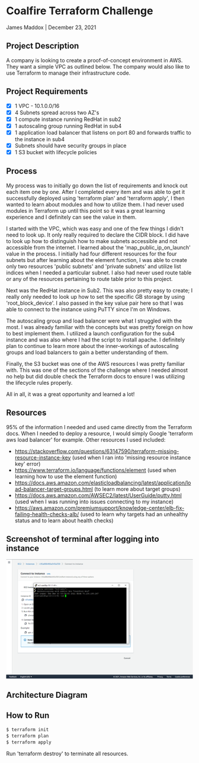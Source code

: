 # Coalfire Terraform Challenge
James Maddox | December 23, 2021

## Project Description
A company is looking to create a proof-of-concept environment in AWS. They want a simple VPC as outlined below. The company would also like to use Terraform to manage their infrastructure code.

## Project Requirements
- [x] 1 VPC - 10.1.0.0/16
- [x] 4 Subnets spread across two AZ's
- [x] 1 compute instance running RedHat in sub2
- [x] 1 autoscaling group running RedHat in sub4
- [x] 1 application load balancer that listens on port 80 and forwards traffic to the instance in sub4
- [x] Subnets should have security groups in place
- [x] 1 S3 bucket with lifecycle policies

## Process
My process was to initially go down the list of requirements and knock out each item one by one. After I completed every item and was able to get it successfully deployed using 'terraform plan' and 'terraform apply', I then wanted to learn about modules and how to utilize them. I had never used modules in Terraform up until this point so it was a great learning experience and I definitely can see the value in them.

I started with the VPC, which was easy and one of the few things I didn't need to look up. It only really required to declare the CIDR block. I did have to look up how to distinguish how to make subnets accessible and not accessible from the internet. I learned about the 'map_public_ip_on_launch' value in the process. I initially had four different resources for the four subnets but after learning about the element function, I was able to create only two resources 'public subnets' and 'private subnets' and utilize list indices when I needed a particular subnet. I also had never used route table or any of the resources pertaining to route table prior to this project.

Next was the RedHat instance in Sub2. This was also pretty easy to create; I really only needed to look up how to set the specific GB storage by using 'root_block_device'. I also passed in the key value pair here so that I was able to connect to the instance using PuTTY since I'm on Windows.

The autoscaling group and load balancer were what I struggled with the most. I was already familiar with the concepts but was pretty foreign on how to best implement them. I utilized a launch configuration for the sub4 instance and was also where I had the script to install apache. I definitely plan to continue to learn more about the inner-workings of autoscaling groups and load balancers to gain a better understanding of them.

Finally, the S3 bucket was one of the AWS resources I was pretty familiar with. This was one of the sections of the challenge where I needed almost no help but did double check the Terraform docs to ensure I was utilizing the lifecycle rules properly.

All in all, it was a great opportunity and learned a lot!

## Resources
95% of the information I needed and used came directly from the Terraform docs. When I needed to deploy a resource, I would simply Google 'terraform aws load balancer' for example. Other resources I used included:

- https://stackoverflow.com/questions/63147590/terraform-missing-resource-instance-key (used when I ran into 'missing resource instance key' error)
- https://www.terraform.io/language/functions/element (used when learning how to use the element function)
- https://docs.aws.amazon.com/elasticloadbalancing/latest/application/load-balancer-target-groups.html (to learn more about target groups)
- https://docs.aws.amazon.com/AWSEC2/latest/UserGuide/putty.html (used when I was running into issues connecting to my instance)
- https://aws.amazon.com/premiumsupport/knowledge-center/elb-fix-failing-health-checks-alb/ (used to learn why targets had an unhealthy status and to learn about health checks)

## Screenshot of terminal after logging into instance
![screenshot of successfully logging into aws instance](assets/terraform-aws-instance.PNG)

## Architecture Diagram

## How to Run
```bash
$ terraform init
$ terraform plan
$ terraform apply
```

Run 'terraform destroy' to terminate all resources.